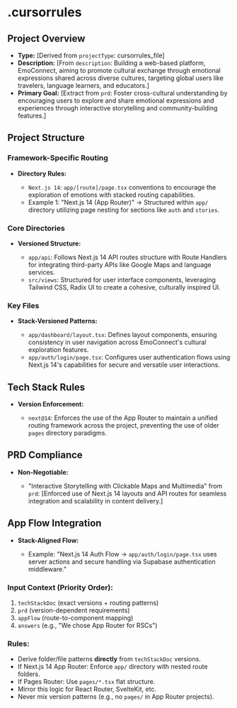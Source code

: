 # .cursorrules

## Project Overview

*   **Type:** [Derived from `projectType`: cursorrules_file]
*   **Description:** [From `description`: Building a web-based platform, EmoConnect, aiming to promote cultural exchange through emotional expressions shared across diverse cultures, targeting global users like travelers, language learners, and educators.]
*   **Primary Goal:** [Extract from `prd`: Foster cross-cultural understanding by encouraging users to explore and share emotional expressions and experiences through interactive storytelling and community-building features.]

## Project Structure

### Framework-Specific Routing

*   **Directory Rules:**

    *   `Next.js 14`: `app/[route]/page.tsx` conventions to encourage the exploration of emotions with stacked routing capabilities.
    *   Example 1: "Next.js 14 (App Router)" → Structured within `app/` directory utilizing page nesting for sections like `auth` and `stories`.

### Core Directories

*   **Versioned Structure:**

    *   `app/api`: Follows Next.js 14 API routes structure with Route Handlers for integrating third-party APIs like Google Maps and language services.
    *   `src/views`: Structured for user interface components, leveraging Tailwind CSS, Radix UI to create a cohesive, culturally inspired UI.

### Key Files

*   **Stack-Versioned Patterns:**

    *   `app/dashboard/layout.tsx`: Defines layout components, ensuring consistency in user navigation across EmoConnect's cultural exploration features.
    *   `app/auth/login/page.tsx`: Configures user authentication flows using Next.js 14's capabilities for secure and versatile user interactions.

## Tech Stack Rules

*   **Version Enforcement:**

    *   `next@14`: Enforces the use of the App Router to maintain a unified routing framework across the project, preventing the use of older `pages` directory paradigms.

## PRD Compliance

*   **Non-Negotiable:**

    *   "Interactive Storytelling with Clickable Maps and Multimedia" from `prd`: [Enforced use of Next.js 14 layouts and API routes for seamless integration and scalability in content delivery.]

## App Flow Integration

*   **Stack-Aligned Flow:**

    *   Example: "Next.js 14 Auth Flow → `app/auth/login/page.tsx` uses server actions and secure handling via Supabase authentication middleware."

### Input Context (Priority Order):

1.  `techStackDoc` (exact versions + routing patterns)
2.  `prd` (version-dependent requirements)
3.  `appFlow` (route-to-component mapping)
4.  `answers` (e.g., "We chose App Router for RSCs")

### Rules:

*   Derive folder/file patterns **directly** from `techStackDoc` versions.
*   If Next.js 14 App Router: Enforce `app/` directory with nested route folders.
*   If Pages Router: Use `pages/*.tsx` flat structure.
*   Mirror this logic for React Router, SvelteKit, etc.
*   Never mix version patterns (e.g., no `pages/` in App Router projects).

